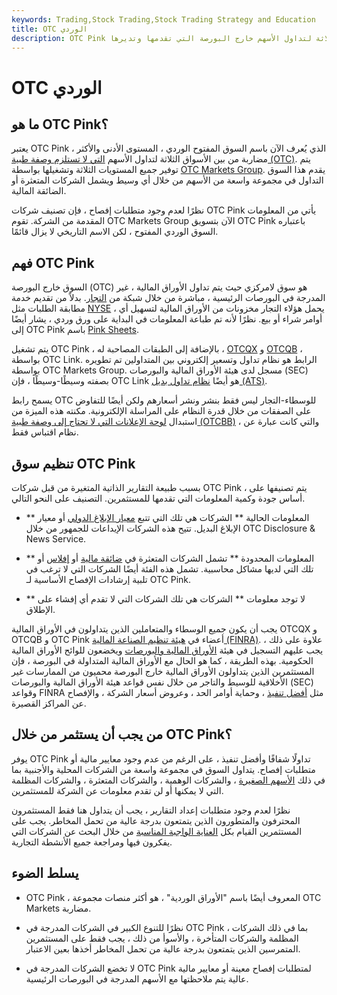 ```yaml
---
keywords: Trading,Stock Trading,Stock Trading Strategy and Education
title: OTC الوردي
description: OTC Pink هي الطبقة الدنيا من الأسواق الثلاثة لتداول الأسهم خارج البورصة التي تقدمها وتديرها OTC Markets Group.
---
```


# OTC الوردي
## ما هو OTC Pink؟

يعتبر OTC Pink ، الذي يُعرف الآن باسم السوق المفتوح الوردي ، المستوى الأدنى والأكثر مضاربة من بين الأسواق الثلاثة لتداول الأسهم [التي لا تستلزم وصفة طبية (OTC)](/otc). يتم توفير جميع المستويات الثلاثة وتشغيلها بواسطة [OTC Markets Group](/otc-markets-group-inc). يقدم هذا السوق التداول في مجموعة واسعة من الأسهم من خلال أي وسيط ويشمل الشركات المتعثرة أو الضائقة المالية.

نظرًا لعدم وجود متطلبات إفصاح ، فإن تصنيف شركات OTC Pink يأتي من المعلومات المقدمة من الشركة. تقوم OTC Markets Group الآن بتسويق OTC Pink باعتباره السوق الوردي المفتوح ، لكن الاسم التاريخي لا يزال قائمًا.

## فهم OTC Pink

السوق خارج البورصة (OTC) هو سوق لامركزي حيث يتم تداول الأوراق المالية ، غير المدرجة في البورصات الرئيسية ، مباشرة من خلال شبكة من [التجار](/dealer). بدلاً من تقديم خدمة مطابقة الطلبات مثل [NYSE](/nyse) ، يحمل هؤلاء التجار مخزونات من الأوراق المالية لتسهيل أي أوامر شراء أو بيع. نظرًا لأنه تم طباعة المعلومات في البداية على ورق وردي ، يشار أيضًا إلى OTC Pink باسم [Pink Sheets](/pinksheets).

يتم تشغيل OTC Pink ، بالإضافة إلى الطبقات المصاحبة له ، [OTCQX](/otcqb) و [OTCQB](/otcqx) ، بواسطة OTC Link. الرابط هو نظام تداول وتسعير إلكتروني بين المتداولين تم تطويره بواسطة OTC Markets Group. مسجل لدى هيئة الأوراق المالية والبورصات (SEC) بصفته وسيطًا-وسيطًا ، فإن OTC Link هو أيضًا [نظام تداول بديل (ATS)](/alternative-trading-system).

يسمح رابط OTC للوسطاء-التجار ليس فقط بنشر ونشر أسعارهم ولكن أيضًا للتفاوض على الصفقات من خلال قدرة النظام على المراسلة الإلكترونية. مكنته هذه الميزة من استبدال [لوحة الإعلانات التي لا تحتاج إلى وصفة طبية (OTCBB)](/otcbb) ، والتي كانت عبارة عن نظام اقتباس فقط.

## تنظيم سوق OTC Pink

بسبب طبيعة التقارير الذاتية المتغيرة من قبل شركات OTC Pink ، يتم تصنيفها على أساس جودة وكمية المعلومات التي تقدمها للمستثمرين. التصنيف على النحو التالي.

- ** المعلومات الحالية ** الشركات هي تلك التي تتبع [معيار الإبلاغ الدولي](/ifrs) أو معيار الإبلاغ البديل. تتيح هذه الشركات الإيداعات للجمهور من خلال OTC Disclosure & News Service.

- ** المعلومات المحدودة ** تشمل الشركات المتعثرة في [ضائقة مالية](/financial_distress) أو [إفلاس](/bankruptcy) أو تلك التي لديها مشاكل محاسبية. تشمل هذه الفئة أيضًا الشركات التي لا ترغب في تلبية إرشادات الإفصاح الأساسية لـ OTC Pink.

- ** لا توجد معلومات ** الشركات هي تلك الشركات التي لا تقدم أي إفشاء على الإطلاق.

يجب أن يكون جميع الوسطاء والمتعاملين الذين يتداولون في الأوراق المالية OTCQX و OTCQB و OTC Pink أعضاء في [هيئة تنظيم الصناعة المالية (FINRA)](/finra). علاوة على ذلك ، يجب عليهم التسجيل في هيئة [الأوراق المالية والبورصات](/sec) ويخضعون للوائح الأوراق المالية الحكومية. بهذه الطريقة ، كما هو الحال مع الأوراق المالية المتداولة في البورصة ، فإن المستثمرين الذين يتداولون الأوراق المالية خارج البورصة محميون من الممارسات غير الأخلاقية للوسيط والتاجر من خلال نفس قواعد هيئة الأوراق المالية والبورصات (SEC) وقواعد FINRA مثل [أفضل تنفيذ](/bestexecution) ، وحماية أوامر الحد ، وعروض أسعار الشركة ، والإفصاح عن المراكز القصيرة.

## من يجب أن يستثمر من خلال OTC Pink؟

يوفر OTC Pink تداولًا شفافًا وأفضل تنفيذ ، على الرغم من عدم وجود معايير مالية أو متطلبات إفصاح. يتداول السوق في مجموعة واسعة من الشركات المحلية والأجنبية بما في ذلك [الأسهم الصغيرة](/pennystock) ، والشركات الوهمية ، والشركات المتعثرة ، والشركات المظلمة التي لا يمكنها أو لن تقدم معلومات عن الشركة للمستثمرين.

نظرًا لعدم وجود متطلبات إعداد التقارير ، يجب أن يتداول هنا فقط المستثمرون المحترفون والمتطورون الذين يتمتعون بدرجة عالية من تحمل المخاطر. يجب على المستثمرين القيام بكل [العناية الواجبة المناسبة](/duediligence) من خلال البحث عن الشركات التي يفكرون فيها ومراجعة جميع الأنشطة التجارية.

## يسلط الضوء

- OTC Pink ، المعروف أيضًا باسم "الأوراق الوردية" ، هو أكثر منصات مجموعة OTC Markets مضاربة.

- نظرًا للتنوع الكبير في الشركات المدرجة في OTC Pink ، بما في ذلك الشركات المظلمة والشركات المتأخرة ، والأسوأ من ذلك ، يجب فقط على المستثمرين المتمرسين الذين يتمتعون بدرجة عالية من تحمل المخاطر أخذها بعين الاعتبار.

- لا تخضع الشركات المدرجة في OTC Pink لمتطلبات إفصاح معينة أو معايير مالية عالية يتم ملاحظتها مع الأسهم المدرجة في البورصات الرئيسية.

